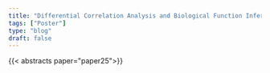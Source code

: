 ```yaml
---
title: "Differential Correlation Analysis and Biological Function Inference on Single Cell Proteomics"
tags: ["Poster"]
type: "blog"
draft: false
---
```


{{< abstracts paper="paper25">}}


